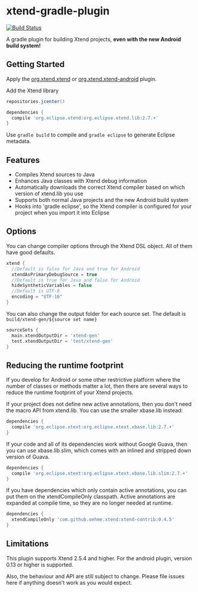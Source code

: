 xtend-gradle-plugin
===================

[![Build Status](https://travis-ci.org/oehme/xtend-gradle-plugin.svg?branch=master)](https://travis-ci.org/oehme/xtend-gradle-plugin)

A gradle plugin for building Xtend projects, **even with the new Android build system!**

Getting Started
------
Apply the [org.xtend.xtend](http://plugins.gradle.org/plugin/org.xtend.xtend) or  [org.xtend.xtend-android](http://plugins.gradle.org/plugin/org.xtend.xtend-android) plugin. 
    
Add the Xtend library

```groovy
repositories.jcenter()

dependencies {
  compile 'org.eclipse.xtend:org.eclipse.xtend.lib:2.7.+'
}
```

Use ```gradle build``` to compile and ```gradle eclipse``` to generate Eclipse metadata.

Features
--------

- Compiles Xtend sources to Java
- Enhances Java classes with Xtend debug information
- Automatically downloads the correct Xtend compiler based on which version of xtend.lib you use
- Supports both normal Java projects and the new Android build system
- Hooks into 'gradle eclipse', so the Xtend compiler is configured for your project when you import it into Eclipse


Options
--------

You can change compiler options through the Xtend DSL object. All of them have good defaults.

```groovy
xtend {            
  //Default is false for Java and true for Android
  xtendAsPrimaryDebugSource = true
  //Default is true for Java and false for Android
  hideSyntheticVariables = false
  //Default is UTF-8
  encoding = "UTF-16"
}
```

You can also change the output folder for each source set. The default is ```build/xtend-gen/${source set name}```

```groovy
sourceSets {
  main.xtendOutputDir = 'xtend-gen'
  test.xtendOutputDir = 'test/xtend-gen'
}
```

Reducing the runtime footprint
------------------------------

If you develop for Android or some other restrictive platform where the number of classes or methods matter a lot, then there are several ways to reduce the runtime footprint of your Xtend projects.

If your project does not define new active annotations, then you don't need the macro API from xtend.lib. You can use the smaller xbase.lib instead:

```groovy
dependencies {
  compile 'org.eclipse.xtext:org.eclipse.xtext.xbase.lib:2.7.+'
}
```

If your code and all of its dependencies work without Google Guava, then you can use xbase.lib.slim, which comes with an inlined and stripped down version of Guava.

```groovy
dependencies {
  compile 'org.eclipse.xtext:org.eclipse.xtext.xbase.lib.slim:2.7.+'
}
```

If you have dependencies which only contain active annotations, you can put them on the xtendCompileOnly classpath. Active annotations are expanded at compile time, so they are no longer needed at runtime.

```groovy
dependencies {
  xtendCompileOnly 'com.github.oehme.xtend:xtend-contrib:0.4.5'
}
```

Limitations
-----------

This plugin supports Xtend 2.5.4 and higher. For the android plugin, version 0.13 or higher is supported.

Also, the behaviour and API are still subject to change. Please file issues here if anything doesn't work as you would expect.
